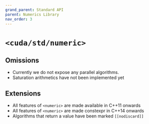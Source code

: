 ```yaml
---
grand_parent: Standard API
parent: Numerics Library
nav_order: 3
---
```


# `<cuda/std/numeric>`

## Omissions

* Currently we do not expose any parallel algorithms.
* Saturation arithmetics have not been implemented yet

## Extensions

* All features of `<numeric>` are made available in C++11 onwards
* All features of `<numeric>` are made constexpr in C++14 onwards
* Algorithms that return a value have been marked `[[nodiscard]]`
